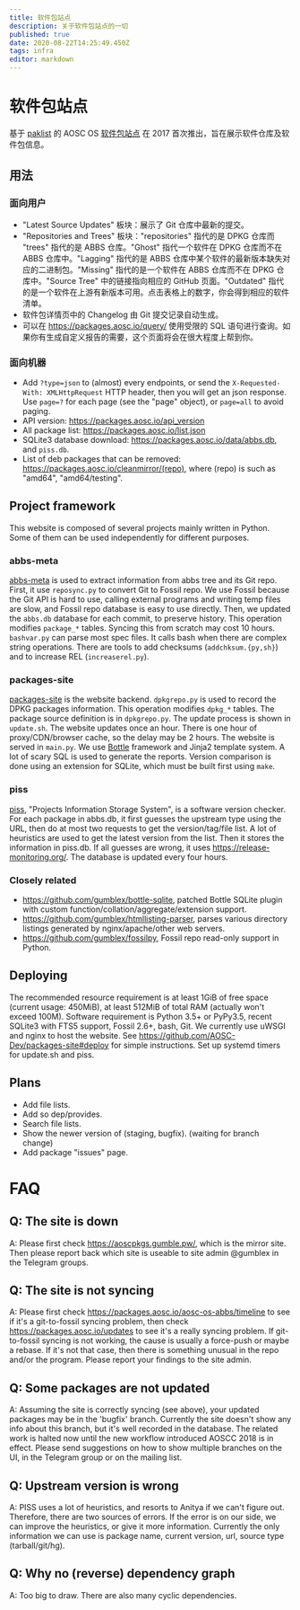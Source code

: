 ```yaml
---
title: 软件包站点
description: 关于软件包站点的一切
published: true
date: 2020-08-22T14:25:49.450Z
tags: infra
editor: markdown
---
```


# 软件包站点

基于 [paklist](https://github.com/AOSC-Dev/paklist) 的 AOSC OS [软件包站点](https://packages.aosc.io/) 在 2017 首次推出，旨在展示软件仓库及软件包信息。

## 用法

### 面向用户

- "Latest Source Updates" 板块：展示了 Git 仓库中最新的提交。
- "Repositories and Trees" 板块："repositories" 指代的是 DPKG 仓库而 "trees" 指代的是 ABBS 仓库。"Ghost" 指代一个软件在 DPKG 仓库而不在 ABBS 仓库中。"Lagging" 指代的是 ABBS 仓库中某个软件的最新版本缺失对应的二进制包。"Missing" 指代的是一个软件在 ABBS 仓库而不在 DPKG 仓库中。"Source Tree" 中的链接指向相应的 GitHub 页面。"Outdated" 指代的是一个软件在上游有新版本可用。点击表格上的数字，你会得到相应的软件清单。
- 软件包详情页中的 Changelog 由 Git 提交记录自动生成。
- 可以在 https://packages.aosc.io/query/ 使用受限的 SQL 语句进行查询。如果你有生成自定义报告的需要，这个页面将会在很大程度上帮到你。

### 面向机器

- Add `?type=json` to (almost) every endpoints, or send the `X-Requested-With: XMLHttpRequest` HTTP header, then you will get an json response. Use `page=?` for each page (see the "page" object), or `page=all` to avoid paging.
- API version: https://packages.aosc.io/api_version
- All package list: https://packages.aosc.io/list.json
- SQLite3 database download: https://packages.aosc.io/data/abbs.db, and `piss.db`.
- List of deb packages that can be removed: https://packages.aosc.io/cleanmirror/(repo), where (repo) is such as "amd64", "amd64/testing".

## Project framework

This website is composed of several projects mainly written in Python. Some of them can be used independently for different purposes.

### abbs-meta

[abbs-meta](https://github.com/AOSC-Dev/abbs-meta) is used to extract information from abbs tree and its Git repo. First, it use `reposync.py` to convert Git to Fossil repo. We use Fossil because the Git API is hard to use, calling external programs and writing temp files are slow, and Fossil repo database is easy to use directly. Then, we updated the `abbs.db` database for each commit, to preserve history. This operation modifies `package_*` tables. Syncing this from scratch may cost 10 hours. `bashvar.py` can parse most spec files. It calls bash when there are complex string operations. There are tools to add checksums (`addchksum.{py,sh}`) and to increase REL (`increaserel.py`).

### packages-site

[packages-site](https://github.com/AOSC-Dev/packages-site) is the website backend. `dpkgrepo.py` is used to record the DPKG packages information. This operation modifies `dpkg_*` tables. The package source definition is in `dpkgrepo.py`. The update process is shown in `update.sh`. The website updates once an hour. There is one hour of proxy/CDN/browser cache, so the delay may be 2 hours.
The website is served in `main.py`. We use [Bottle](https://bottlepy.org/) framework and Jinja2 template system. A lot of scary SQL is used to generate the reports. Version comparison is done using an extension for SQLite, which must be built first using `make`.

### piss

[piss](https://github.com/AOSC-Dev/piss), "Projects Information Storage System", is a software version checker. For each package in abbs.db, it first guesses the upstream type using the URL, then do at most two requests to get the version/tag/file list. A lot of heuristics are used to get the latest version from the list. Then it stores the information in piss.db. If all guesses are wrong, it uses https://release-monitoring.org/. The database is updated every four hours.

### Closely related

- https://github.com/gumblex/bottle-sqlite, patched Bottle SQLite plugin with custom function/collation/aggregate/extension support.
- https://github.com/gumblex/htmllisting-parser, parses various directory listings generated by nginx/apache/other web servers.
- https://github.com/gumblex/fossilpy, Fossil repo read-only support in Python.

## Deploying

The recommended resource requirement is at least 1GiB of free space (current usage: 450MiB), at least 512MiB of total RAM (actually won't exceed 100M). Software requirement is Python 3.5+ or PyPy3.5, recent SQLite3 with FTS5 support, Fossil 2.6+, bash, Git.
We currently use uWSGI and nginx to host the website. See https://github.com/AOSC-Dev/packages-site#deploy for simple instructions. Set up systemd timers for update.sh and piss.

## Plans

- Add file lists.
- Add so dep/provides.
- Search file lists.
- Show the newer version of (staging, bugfix). (waiting for branch change)
- Add package "issues" page.

# FAQ

## Q: The site is down

A: Please first check https://aoscpkgs.gumble.pw/, which is the mirror site. Then please report back which site is useable to site admin @gumblex in the Telegram groups.

## Q: The site is not syncing

A: Please first check https://packages.aosc.io/aosc-os-abbs/timeline to see if it's a git-to-fossil syncing problem, then check https://packages.aosc.io/updates to see it's a really syncing problem. If git-to-fossil syncing is not working, the cause is usually a force-push or maybe a rebase. If it's not that case, then there is something unusual in the repo and/or the program. Please report your findings to the site admin.

## Q: Some packages are not updated

A: Assuming the site is correctly syncing (see above), your updated packages may be in the 'bugfix' branch. Currently the site doesn't show any info about this branch, but it's well recorded in the database. The related work is halted now until the new workflow introduced AOSCC 2018 is in effect. Please send suggestions on how to show multiple branches on the UI, in the Telegram group or on the mailing list.

## Q: Upstream version is wrong

A: PISS uses a lot of heuristics, and resorts to Anitya if we can't figure out. Therefore, there are two sources of errors. If the error is on our side, we can improve the heuristics, or give it more information. Currently the only information we can use is package name, current version, url, source type (tarball/git/hg).

## Q: Why no (reverse) dependency graph

A: Too big to draw. There are also many cyclic dependencies.
